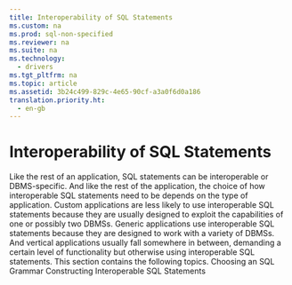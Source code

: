 ```yaml
---
title: Interoperability of SQL Statements
ms.custom: na
ms.prod: sql-non-specified
ms.reviewer: na
ms.suite: na
ms.technology: 
  - drivers
ms.tgt_pltfrm: na
ms.topic: article
ms.assetid: 3b24c499-829c-4e65-90cf-a3a0f6d0a186
translation.priority.ht: 
  - en-gb
---
```

# Interoperability of SQL Statements
<?xml version="1.0" encoding="utf-8"?>
<developerReferenceWithoutSyntaxDocument xmlns="http://ddue.schemas.microsoft.com/authoring/2003/5" xmlns:xlink="http://www.w3.org/1999/xlink" xmlns:xsi="http://www.w3.org/2001/XMLSchema-instance" xsi:schemaLocation="http://ddue.schemas.microsoft.com/authoring/2003/5 http://dduestorage.blob.core.windows.net/ddueschema/developer.xsd">
  <introduction>
    <para>Like the rest of an application, SQL statements can be interoperable or DBMS-specific. And like the rest of the application, the choice of how interoperable SQL statements need to be depends on the type of application. Custom applications are less likely to use interoperable SQL statements because they are usually designed to exploit the capabilities of one or possibly two DBMSs. Generic applications use interoperable SQL statements because they are designed to work with a variety of DBMSs. And vertical applications usually fall somewhere in between, demanding a certain level of functionality but otherwise using interoperable SQL statements.</para>
    <para>This section contains the following topics.  </para>
    <list class="bullet">
      <listItem>
        <para>             <legacyLink xlink:href="4e0d189b-e407-47e0-92a9-f9982230dd0e">Choosing an SQL Grammar</legacyLink>           </para>
      </listItem>
      <listItem>
        <para>             <legacyLink xlink:href="dee6f7e2-bcc4-4c74-8c7c-12aeda8a90eb">Constructing Interoperable SQL Statements</legacyLink>           </para>
      </listItem>
    </list>
  </introduction>
  <relatedTopics />
</developerReferenceWithoutSyntaxDocument>
